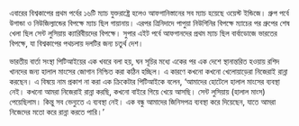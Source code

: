 এবারের বিশ্বকাপের প্রথম পর্বের ১৬টি ম্যাচ যুক্তরাষ্ট্রে হলেও আফগানিস্তানের সব ম্যাচ হয়েছে ওয়েস্ট ইন্ডিজে। গ্রুপ পর্বে উগান্ডা ও নিউজিল্যান্ডের বিপক্ষে ম্যাচ ছিল গায়ানায়। এরপর ত্রিনিদাদে পাপুয়া নিউগিনির বিপক্ষে ম্যাচের পর গ্রুপের শেষ খেলা ছিল সেন্ট লুসিয়ায় ক্যারিবীয়দের বিপক্ষে। সুপার এইট পর্বে আফগানদের প্রথম ম্যাচ ছিল বার্বাডোজে ভারতের বিপক্ষে, যা বিশ্বকাপের পথচলায় দলটির জন্য চতুর্থ দেশ।

ভারতীয় বার্তা সংস্থা পিটিআইয়ের এক খবরে বলা হয়, ঘন সূচির মধ্যে একের পর এক দেশে স্থানান্তরিত হওয়ায় রশিদ খানদের জন্য হালাল মাংসের জোগান নিশ্চিত করা কঠিন হচ্ছিল। এ কারণে কখনো কখনো খেলোয়াড়েরা নিজেরাই রান্না করছেন। এ বিষয়ে নাম প্রকাশ না করা এক ক্রিকেটার পিটিআইকে বলেন, ‘আমাদের হোটেলে হালাল মাংসের ব্যবস্থা নেই। কখনো আমরা নিজেরাই রান্না করছি, কখনো বাইরে গিয়ে খেয়ে আসছি। সেন্ট লুসিয়ায় (হালাল মাংস) পেয়েছিলাম। কিন্তু সব ভেন্যুতে এ ব্যবস্থা নেই। এক বন্ধু আমাদের জিনিসপত্র ব্যবস্থা করে দিয়েছেন, যাতে আমরা নিজেদের মতো করে রান্না করতে পারি।’
